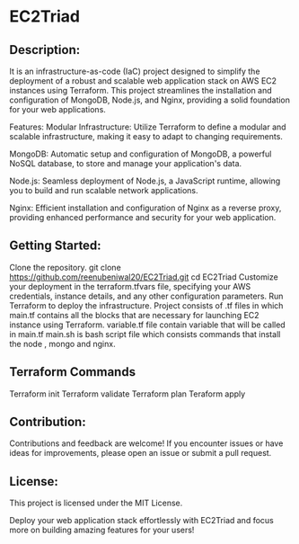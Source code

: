 # EC2Triad
## Description:
It is an infrastructure-as-code (IaC) project designed to simplify the deployment of a robust and scalable web application stack on AWS EC2 instances using Terraform. This project streamlines the installation and configuration of MongoDB, Node.js, and Nginx, providing a solid foundation for your web applications.

Features:
Modular Infrastructure: Utilize Terraform to define a modular and scalable infrastructure, making it easy to adapt to changing requirements.

MongoDB: Automatic setup and configuration of MongoDB, a powerful NoSQL database, to store and manage your application's data.

Node.js: Seamless deployment of Node.js, a JavaScript runtime, allowing you to build and run scalable network applications.

Nginx: Efficient installation and configuration of Nginx as a reverse proxy, providing enhanced performance and security for your web application.

## Getting Started:
Clone the repository.
git clone https://github.com/reenubeniwal20/EC2Triad.git
cd EC2Triad
Customize your deployment in the terraform.tfvars file, specifying your AWS credentials, instance details, and any other configuration parameters.
Run Terraform to deploy the infrastructure.
Project consists of .tf files in which main.tf contains all the blocks that are necessary for launching EC2 instance using Terraform.
variable.tf file contain variable that will be called in main.tf
main.sh is bash script file which consists commands that install the node , mongo and nginx.

##  Terraform Commands
Terraform init
Terraform validate
Terraform plan
Teraform apply

## Contribution:
Contributions and feedback are welcome! If you encounter issues or have ideas for improvements, please open an issue or submit a pull request.

## License:
This project is licensed under the MIT License.

Deploy your web application stack effortlessly with EC2Triad and focus more on building amazing features for your users!

